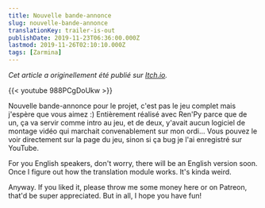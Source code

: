 ```yaml
---
title: Nouvelle bande-annonce
slug: nouvelle-bande-annonce
translationKey: trailer-is-out
publishDate: 2019-11-23T06:36:00.000Z
lastmod: 2019-11-26T02:10:10.000Z
tags: [Zarmina]
---
```


*Cet article a originellement été publié sur [Itch.io](https://juju2143.itch.io/zarmina).*

{{< youtube 988PCgDoUkw >}}

Nouvelle bande-annonce pour le projet, c'est pas le jeu complet mais j'espère que vous aimez :) Entièrement réalisé avec Ren'Py parce que de un, ça va servir comme intro au jeu, et de deux, y'avait aucun logiciel de montage vidéo qui marchait convenablement sur mon ordi... Vous pouvez le voir directement sur la page du jeu, sinon si ça bug je l'ai enregistré sur YouTube.

For you English speakers, don't worry, there will be an English version soon. Once I figure out how the translation module works. It's kinda weird.

Anyway. If you liked it, please throw me some money here or on Patreon, that'd be super appreciated. But in all, I hope you have fun!
